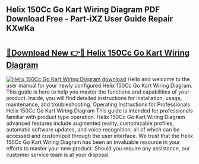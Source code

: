 ## Helix 150Cc Go Kart Wiring Diagram PDF Download Free - Part-iXZ User Guide Repair KXwKa

# <h2><a href="http://dfs0yua.blite.top/?on=Helix+150Cc+Go+Kart+Wiring+Diagram">🔗Download New 👉🔴 Helix 150Cc Go Kart Wiring Diagram</a></h2>

[![Helix 150Cc Go Kart Wiring Diagram download](https://i.imgur.com/lujVjoI.png)](http://dfs0yua.blite.top/?on=Helix+150Cc+Go+Kart+Wiring+Diagram)
Hello and welcome to the user manual for your newly configured Helix 150Cc Go Kart Wiring Diagram. This guide is here to help you master the functions and capabilities of your product. Inside, you will find detailed instructions for installation, usage, maintenance, and troubleshooting. Operating Instructions for Professionals Helix 150Cc Go Kart Wiring Diagram This guide is intended for professionals familiar with product type operation. Helix 150Cc Go Kart Wiring Diagram advanced features include augmented reality, customizable profiles, automatic software updates, and voice recognition, all of which can be accessed and customized through the user interface. We trust that the Helix 150Cc Go Kart Wiring Diagram has been an invaluable resource in your efforts to master your new product. Should you require any assistance, our customer service team is at your disposal.
